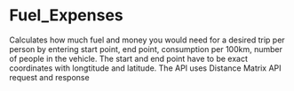 # Fuel_Expenses
Calculates how much fuel and money you would need for a desired trip per person by entering start point, end point, consumption per 100km, number of people in the vehicle.
The start and end point have to be exact coordinates with longtitude and latitude.
The API uses Distance Matrix API request and response
